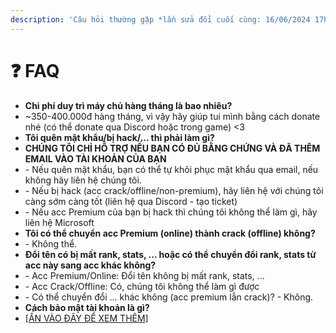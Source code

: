 ```yaml
---
description: 'Câu hỏi thường gặp *lần sửa đổi cuối cùng: 16/06/2024 17h GMT +7'
---
```


# ❓ FAQ



* **Chi phí duy trì máy chủ hàng tháng là bao nhiêu?**
* \~350-400.000đ hàng tháng, vì vậy hãy giúp tui mình bằng cách donate nhé (có thể donate qua Discord hoặc trong game) <3
* **Tôi quên mật khẩu/bị hack/... thì phải làm gì?**
* **CHÚNG TÔI CHỈ HỖ TRỢ NẾU BẠN CÓ ĐỦ BẰNG CHỨNG VÀ ĐÃ THÊM EMAIL VÀO TÀI KHOẢN CỦA BẠN**
* \- Nếu quên mật khẩu, bạn có thể tự khôi phục mật khẩu qua email, nếu không hãy liên hệ chúng tôi.
* \- Nếu bị hack (acc crack/offline/non-premium), hãy liên hệ với chúng tôi càng sớm càng tốt (liên hệ qua Discord - tạo ticket)
* \- Nếu acc Premium của bạn bị hack thì chúng tôi không thể làm gì, hãy liên hệ Microsoft
* **Tôi có thể chuyển acc Premium (online) thành crack (offline) không?**
* \- Không thể.
* **Đổi tên có bị mất rank, stats, ... hoặc có thể chuyển đổi rank, stats từ acc này sang acc khác không?**
* \- Acc Premium/Online: Đổi tên không bị mất rank, stats, ...
* \- Acc Crack/Offline: Có, chúng tôi không thể làm gì được
* \- Có thể chuyển đổi ... khác không (acc premium lẫn crack)? - Không.
* **Cách bảo mật tài khoản là gì?**
* [\[ẤN VÀO ĐÂY ĐỂ XEM THÊM\]](https://www.asakamc.xyz/wiki/security.html)
